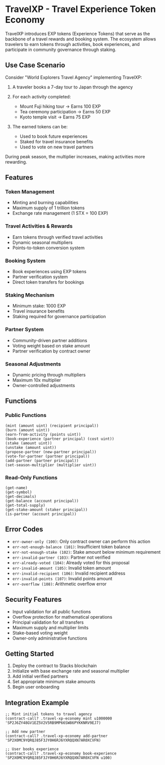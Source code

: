 # TravelXP - Travel Experience Token Economy

TravelXP introduces EXP tokens (Experience Tokens) that serve as the backbone of a travel rewards and booking system. The ecosystem allows travelers to earn tokens through activities, book experiences, and participate in community governance through staking.

## Use Case Scenario

Consider "World Explorers Travel Agency" implementing TravelXP:

1. A traveler books a 7-day tour to Japan through the agency
2. For each activity completed:
   - Mount Fuji hiking tour → Earns 100 EXP
   - Tea ceremony participation → Earns 50 EXP
   - Kyoto temple visit → Earns 75 EXP

3. The earned tokens can be:
   - Used to book future experiences
   - Staked for travel insurance benefits
   - Used to vote on new travel partners

During peak season, the multiplier increases, making activities more rewarding.

## Features

### Token Management
- Minting and burning capabilities
- Maximum supply of 1 trillion tokens
- Exchange rate management (1 STX = 100 EXP)

### Travel Activities & Rewards
- Earn tokens through verified travel activities
- Dynamic seasonal multipliers
- Points-to-token conversion system

### Booking System
- Book experiences using EXP tokens
- Partner verification system
- Direct token transfers for bookings

### Staking Mechanism
- Minimum stake: 1000 EXP
- Travel insurance benefits
- Staking required for governance participation

### Partner System
- Community-driven partner additions
- Voting weight based on stake amount
- Partner verification by contract owner

### Seasonal Adjustments
- Dynamic pricing through multipliers
- Maximum 10x multiplier
- Owner-controlled adjustments

## Functions

### Public Functions
```clarity
(mint (amount uint) (recipient principal))
(burn (amount uint))
(earn-from-activity (points uint))
(book-experience (partner principal) (cost uint))
(stake (amount uint))
(unstake (amount uint))
(propose-partner (new-partner principal))
(vote-for-partner (partner principal))
(add-partner (partner principal))
(set-season-multiplier (multiplier uint))
```

### Read-Only Functions
```clarity
(get-name)
(get-symbol)
(get-decimals)
(get-balance (account principal))
(get-total-supply)
(get-stake-amount (staker principal))
(is-partner (account principal))
```

## Error Codes

- `err-owner-only (100)`: Only contract owner can perform this action
- `err-not-enough-balance (101)`: Insufficient token balance
- `err-not-enough-stake (102)`: Stake amount below minimum requirement
- `err-invalid-partner (103)`: Partner not verified
- `err-already-voted (104)`: Already voted for this proposal
- `err-invalid-amount (105)`: Invalid token amount
- `err-invalid-recipient (106)`: Invalid recipient address
- `err-invalid-points (107)`: Invalid points amount
- `err-overflow (108)`: Arithmetic overflow error

## Security Features

- Input validation for all public functions
- Overflow protection for mathematical operations
- Principal validation for all transfers
- Maximum supply and multiplier limits
- Stake-based voting weight
- Owner-only administrative functions

## Getting Started

1. Deploy the contract to Stacks blockchain
2. Initialize with base exchange rate and seasonal multiplier
3. Add initial verified partners
4. Set appropriate minimum stake amounts
5. Begin user onboarding

## Integration Example

```clarity
;; Mint initial tokens to travel agency
(contract-call? .travel-xp-economy mint u1000000 'SP2J6ZY48GV1EZ5V2V5RB9MP66SW86PYKKNRV9EJ7)

;; Add new partner
(contract-call? .travel-xp-economy add-partner 'SP2X0MC9YQRQJ85F3JY0H6RJ6YXRQQXN7AR0XCVFN)

;; User books experience
(contract-call? .travel-xp-economy book-experience 'SP2X0MC9YQRQJ85F3JY0H6RJ6YXRQQXN7AR0XCVFN u100)
```
